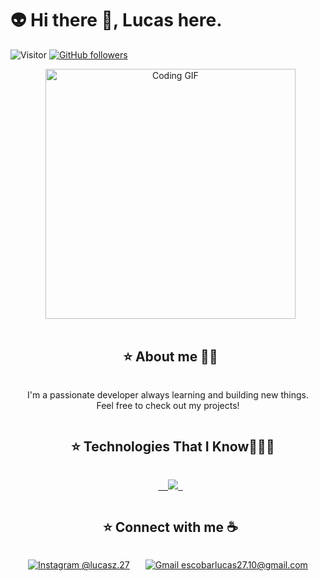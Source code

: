 # 👽 Hi there 👋, Lucas here. 
![Visitor](https://visitor-badge.laobi.icu/badge?page_id=Lucasz-py.repoName) [![GitHub followers](https://img.shields.io/github/followers/Lucasz-py.svg?style=social&label=Follow)](https://github.com/Lucasz-py?tab=followers)<br/>

<p align="center">
  <img src="https://media0.giphy.com/media/v1.Y2lkPTc5MGI3NjExanQ4MjRmYjZnaTgwNjcyZ3Z3aXYwbnoyd2h6aWNpbTNmY3kybnp3MiZlcD12MV9pbnRlcm5hbF9naWZfYnlfaWQmY3Q9Zw/Ozf4qM5aX1qUqwtmFF/giphy.gif" alt="Coding GIF" width="400" />
</p>

<div align="center">
  <h2 style="display: inline-block">⭐ About me 🙋‍♂️</h2>
</div>
<p align="center">
  I'm a passionate developer always learning and building new things. <br/>
  Feel free to check out my projects!
</p>

<div align="center"> 
  <h2 style="display: inline-block">⭐ Technologies That I Know👨🏻‍💻</h2>
</div>

<p align="center">
  <a href="https://skillicons.dev">
    <img src="https://skillicons.dev/icons?i=react,js,ts,java,c,html,css,py,git,discord,github" />
  </a>
</p>
<div align="center">
  <h2 style="display: inline-block">⭐ Connect with me ☕</h2>
</div>

<p align="center"><a href="https://www.instagram.com/lucasz.27/" style="margin-right: 25px;"><img src="https://img.icons8.com/fluency/48/000000/instagram-new.png" title="@lucasz.27" alt="Instagram @lucasz.27" /></a><a href="mailto:escobarlucas27.10@gmail.com"><img src="https://img.icons8.com/fluency/48/000000/apple-mail.png" title="escobarlucas27.10@gmail.com" alt="Gmail escobarlucas27.10@gmail.com" /></a></p>

<br>
